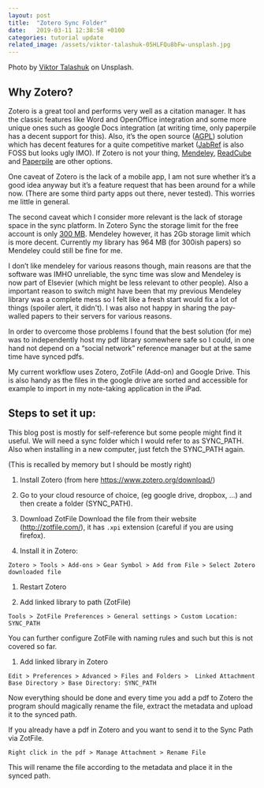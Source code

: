```yaml
---
layout: post
title:  "Zotero Sync Folder"
date:   2019-03-11 12:38:58 +0100
categories: tutorial update
related_image: /assets/viktor-talashuk-05HLFQu8bFw-unsplash.jpg
---
```


Photo by [Viktor Talashuk](https://unsplash.com/@viktortalashuk?utm_source=unsplash&utm_medium=referral&utm_content=creditCopyText) on Unsplash.

## Why Zotero?

Zotero is a great tool and performs very well as a citation manager. It has the classic features like Word and OpenOffice integration and some more unique ones such as google Docs integration (at writing time, only paperpile has a decent support for this). Also, it’s the open source ([AGPL](https://en.wikipedia.org/wiki/Affero_General_Public_License)) solution which has decent features for a quite competitive market ([JabRef](https://www.jabref.org/) is also FOSS but looks ugly IMO). If Zotero is not your thing, [Mendeley](https://www.mendeley.com/?interaction_required=true), [ReadCube](https://www.readcube.com/home) and [Paperpile](https://paperpile.com/) are other options.

One caveat of Zotero is the lack of a mobile app, I am not sure whether it’s a good idea anyway but it’s a feature request that has been around for a while now. (There are some third party apps out there, never tested). This worries me little in general.

The second caveat which I consider more relevant is the lack of storage space in the sync platform. In Zotero Sync the storage limit for the free account is only [300 MB](https://www.zotero.org/storage). Mendeley however, it has 2Gb storage limit which is more decent. Currently my library has 964 MB (for 300ish papers) so Mendeley could still be fine for me.

I don’t like mendeley for various reasons though, main reasons are that the software was IMHO unreliable, the sync time was slow and Mendeley is now part of Elsevier (which might be less relevant to other people). Also a important reason to switch might have been that my previous Mendeley library was a complete mess so I felt like a fresh start would fix a lot of things (spoiler alert, it didn't). I was also not happy in sharing the pay-walled papers to their servers for various reasons.

In order to overcome those problems I found that the best solution (for me) was to independently host my pdf library somewhere safe so I could, in one hand not depend on a “social network” reference manager but at the same time have synced pdfs. 

My current workflow uses Zotero, ZotFile (Add-on) and Google Drive. This is also handy as the files in the google drive are sorted and accessible for example to import in my note-taking application in the iPad.

## Steps to set it up:

This blog post is mostly for self-reference but some people might find it useful. We will need a sync folder which I would refer to as SYNC_PATH. Also when installing in a new computer, just fetch the SYNC_PATH again.

(This is recalled by memory but I should be mostly right)

1. Install Zotero (from here https://www.zotero.org/download/)

2. Go to your cloud resource of choice, (eg google drive, dropbox, ...) and then create a folder (SYNC_PATH).

3. Download ZotFile 
Download the file from their website (http://zotfile.com/), it has `.xpi` extension (careful if you are using firefox).

1. Install it in Zotero:

```
Zotero > Tools > Add-ons > Gear Symbol > Add from File > Select Zotero downloaded file
```

1. Restart Zotero

1. Add linked library to path (ZotFile)
   
```
Tools > ZotFile Preferences > General settings > Custom Location: SYNC_PATH
```

You can further configure ZotFile with naming rules and such but this is not covered so far.

1. Add linked library in Zotero


```
Edit > Preferences > Advanced > Files and Folders >  Linked Attachment Base Directory > Base Directory: SYNC_PATH
```

Now everything should be done and every time you add a pdf to Zotero the program should magically rename the file, extract the metadata and upload it to the synced path.

If you already have a pdf in Zotero and you want to send it to the Sync Path via ZotFile.

```
Right click in the pdf > Manage Attachment > Rename File 
```

This will rename the file according to the metadata and place it in the synced path.

